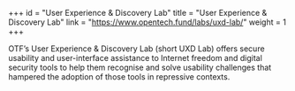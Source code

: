 +++
id = "User Experience & Discovery Lab"
title = "User Experience & Discovery Lab"
link = "https://www.opentech.fund/labs/uxd-lab/"
weight = 1
+++

OTF’s User Experience & Discovery Lab (short UXD Lab) offers secure usability and user-interface assistance to Internet freedom and digital security tools to help them recognise and solve usability challenges that hampered the adoption of those tools in repressive contexts.